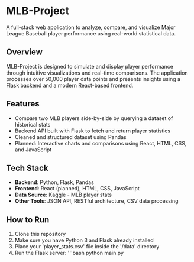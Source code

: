 # MLB-Project

A full-stack web application to analyze, compare, and visualize Major League Baseball player performance using real-world statistical data.

##  Overview

MLB-Project is designed to simulate and display player performance through intuitive visualizations and real-time comparisons. The application processes over 50,000 player data points and presents insights using a Flask backend and a modern React-based frontend.

##  Features

- Compare two MLB players side-by-side by querying a dataset of historical stats
- Backend API built with Flask to fetch and return player statistics
- Cleaned and structured dataset using Pandas
- Planned: Interactive charts and comparisons using React, HTML, CSS, and JavaScript

##  Tech Stack

- **Backend**: Python, Flask, Pandas
- **Frontend**: React (planned), HTML, CSS, JavaScript
- **Data Source**: Kaggle - MLB player stats
- **Other Tools**: JSON API, RESTful architecture, CSV data processing

##  How to Run

1. Clone this repository
2. Make sure you have Python 3 and Flask already installed
3. Place your 'player_stats.csv' file inside the '/data' directory
4. Run the Flask server:
   '''bash
   python main.py

